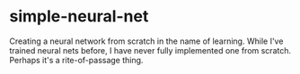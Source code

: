 # simple-neural-net
Creating a neural network from scratch in the name of learning. While I've trained neural nets before, I have never fully implemented one from scratch. Perhaps it's a rite-of-passage thing.
